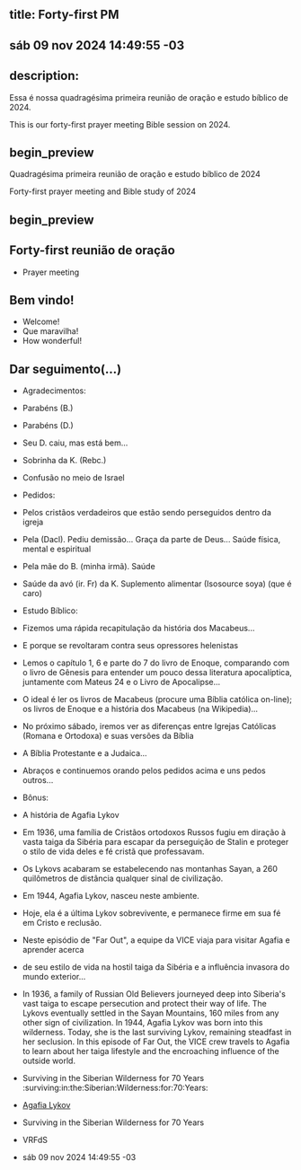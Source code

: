 ## title: Forty-first PM

## sáb 09 nov 2024 14:49:55 -03

## description:

Essa é nossa quadragésima primeira reunião de oração e estudo bíblico de 2024.

This is our forty-first prayer meeting Bible session on 2024.

## begin_preview

Quadragésima primeira reunião de oração e estudo bíblico de 2024

Forty-first prayer meeting and Bible study of 2024

## begin_preview

## Forty-first reunião de oração

- Prayer meeting

## Bem vindo!
- Welcome!
- Que maravilha!
- How wonderful!

## Dar seguimento(...)

- Agradecimentos: 
- Parabéns (B.)
- Parabéns (D.) 
- Seu D. caiu, mas está bem... 
- Sobrinha da K. (Rebc.)
- Confusão no meio de Israel 

- Pedidos:
- Pelos cristãos verdadeiros que estão sendo perseguidos dentro da igreja
- Pela (Dacl). Pediu demissão... Graça da parte de Deus... Saúde física, mental e espiritual
- Pela mãe do B. (minha irmã). Saúde
- Saúde da avó (ir. Fr) da K. Suplemento alimentar (Isosource soya)
 (que é caro)

- Estudo Bíblico:

- Fizemos uma rápida recapitulação da história dos Macabeus... 
- E porque se revoltaram contra seus opressores helenistas
- Lemos o capítulo 1, 6 e parte do 7 do livro de Enoque, comparando com o livro de Gênesis para entender um pouco dessa literatura apocalíptica, juntamente com Mateus 24 e o Livro de Apocalipse...
- O ideal é ler os livros de Macabeus (procure uma Bíblia católica on-line); os livros de Enoque e a história dos Macabeus (na Wikipedia)...
- No próximo sábado, iremos ver as diferenças entre Igrejas Católicas (Romana e Ortodoxa) e suas versões da Bíblia 
- A Bíblia Protestante e a Judaica... 
- Abraços e continuemos orando pelos pedidos acima e uns pedos outros...

- Bônus:

- A história de Agafia Lykov

- Em 1936, uma família de Cristãos ortodoxos Russos fugiu em diração à vasta taiga da Sibéria para escapar da perseguição de Stalin e proteger o stilo de vida deles e fé cristã que professavam.
- Os Lykovs acabaram se estabelecendo nas montanhas Sayan, a 260 quilômetros de distância qualquer sinal de civilização.
- Em 1944, Agafia Lykov, nasceu neste ambiente.
- Hoje, ela é a última Lykov sobrevivente, e permanece firme em sua fé em Cristo e reclusão.
- Neste episódio de "Far Out", a equipe da VICE viaja para visitar Agafia e aprender acerca
- de seu estilo de vida na hostil taiga da Sibéria e a influência invasora do mundo exterior...

- In 1936, a family of Russian Old Believers journeyed deep into Siberia's vast taiga to escape persecution and protect their way of life. The Lykovs eventually settled in the Sayan Mountains, 160 miles from any other sign of civilization. In 1944, Agafia Lykov was born into this wilderness. Today, she is the last surviving Lykov, remaining steadfast in her seclusion. In this episode of Far Out, the VICE crew travels to Agafia to learn about her taiga lifestyle and the encroaching influence of the outside world.

- Surviving in the Siberian Wilderness for 70 Years :surviving:in:the:Siberian:Wilderness:for:70:Years: 

- [Agafia Lykov](https://www.youtube.com/watch?v=tt2AYafET68)
- Surviving in the Siberian Wilderness for 70 Years

- VRFdS
- sáb 09 nov 2024 14:49:55 -03
